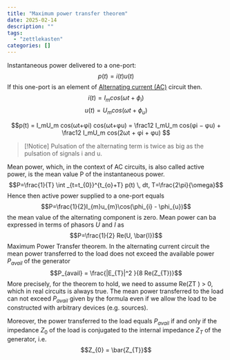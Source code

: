 ```yaml
---
title: "Maximum power transfer theorem"
date: 2025-02-14
description: ""
tags: 
  - "zettlekasten"
categories: []
---
```


Instantaneous power delivered to a one-port:
$$p(t) = i(t)u(t)$$
If this one-port is an element of [Alternating current (AC)](Alternating%20current%20(AC)) circuit then.
$$i(t) = I_mcos(\omega t+\phi_i)$$
$$u(t) = U_mcos(\omega t+\phi_u)$$

$$p(t) = I_mU_m cos(ωt+φi) cos(ωt+φu) = \frac12 I_mU_m cos(φi − φu) + \frac12 I_mU_m cos(2ωt + φi + φu) $$
> [!Notice]
> Pulsation of the alternating term is twice as big as the pulsation of signals i and u.

Mean power, which, in the context of AC circuits, is also called active power, is the mean value P of the instantaneous power.
$$P=\frac{1}{T} \int _{t=t_{0}}^{t_{o}+T} p(t) \, dt, T=\frac{2\pi}{\omega}$$
Hence then active power supplied to a one-port equals
$$P=\frac{1}{2}I_{m}u_{m}\cos(\phi_{i} - \phi_{u})$$
the mean value of the alternating component is zero. Mean power can ba expressed in terms of phasors $U$ and $I$ as $$P=\frac{1}{2} Re(U, \bar{I})$$
Maximum Power Transfer theorem. In the alternating current circuit the mean power transferred to the load does not exceed the available power $P_{avail}$ of the generator
$$P_{avail} = \frac{|E_{T}|^2 }{8 Re(Z_{T})}$$
More precisely, for the theorem to hold, we need to assume Re(ZT ) > 0, which in real circuits is always true. 
The mean power transferred to the load can not exceed $P_{avail}$ given by the formula even if we allow the load to be constructed with arbitrary devices (e.g. sources).

Moreover, the power transferred to the load equals $P_{avail}$ if and only if the impedance $Z_0$ of the load is conjugated to the internal impedance $Z_T$ of the generator, i.e.
$$Z_{0} = \bar{Z_{T}}$$
